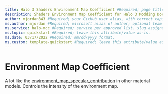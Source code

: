 ```yaml
---
title: Halo 3 Shaders Environment Map Coefficient #Required; page title is displayed in search results. Include the brand.
description: Shaders Environment Map Coefficient for Halo 3 Modding Documentation. #Required; article description that is displayed in search results. 
author: mjordan343 #Required; your GitHub user alias, with correct capitalization.
ms.author: mjordan #Required; microsoft alias of author; optional team alias.
ms.service: halo-mcc #Required; service per approved list. slug assigned by ACOM.
ms.topic: quickstart #Required; leave this attribute/value as-is.
ms.date: 03/17/2022 #Required; mm/dd/yyyy format.
ms.custom: template-quickstart #Required; leave this attribute/value as-is.
---
```


# Environment Map Coefficient

A lot like the [environment_map_specular_contribution](/EnvironmentSpecular.md) in other material models. Controls the intensity of the environment map.
